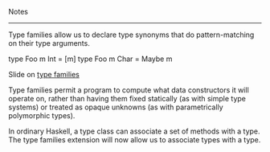 Notes
_________

Type families allow us to declare type synonyms that do pattern-matching on their type arguments.

  type Foo m Int = [m]
  type Foo m Char = Maybe m

Slide on [type families](https://cdepillabout.github.io/haskell-type-families-presentation)

Type families permit a program to compute what data constructors it will operate on, rather than having them fixed statically (as with simple type systems) or treated as opaque unknowns (as with parametrically polymorphic types).


In ordinary Haskell, a type class can associate a set of methods with a type. The type families extension will now allow us to associate types with a type.